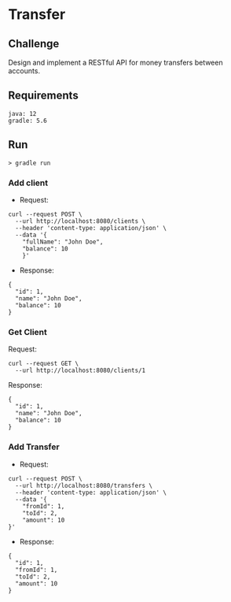 # Transfer

## Challenge

Design and implement a RESTful API for money transfers between accounts.
## Requirements
```
java: 12
gradle: 5.6
```
## Run
```
> gradle run
```
### Add client

* Request:

```
curl --request POST \
  --url http://localhost:8080/clients \
  --header 'content-type: application/json' \
  --data '{
	"fullName": "John Doe",
	"balance": 10
    }'
```
* Response:

```
{
  "id": 1,
  "name": "John Doe",
  "balance": 10
}
```

### Get Client

Request:

```
curl --request GET \
  --url http://localhost:8080/clients/1
```

Response:

```
{
  "id": 1,
  "name": "John Doe",
  "balance": 10
}
```


### Add Transfer

* Request:

```
curl --request POST \
  --url http://localhost:8080/transfers \
  --header 'content-type: application/json' \
  --data '{
	"fromId": 1,
	"toId": 2,
	"amount": 10
}'
```

* Response:

```
{
  "id": 1,
  "fromId": 1,
  "toId": 2,
  "amount": 10
}
```
